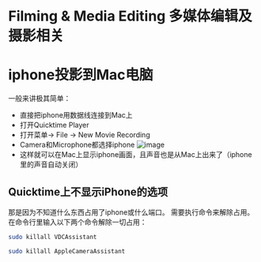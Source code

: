 # Filming & Media Editing 多媒体编辑及摄影相关



# iphone投影到Mac电脑

一般来讲极其简单：
- 直接把iphone用数据线连接到Mac上
- 打开Quicktime Player
- 打开菜单-> File -> New Movie Recording
- Camera和Microphone都选择iphone
![image](https://user-images.githubusercontent.com/14041622/41190692-4ee71ff2-6c16-11e8-94ac-fc8ff1248e4d.png)
- 这样就可以在Mac上显示iphone画面，且声音也是从Mac上出来了（iphone里的声音自动关闭）

## Quicktime上不显示iPhone的选项
那是因为不知道什么东西占用了iphone或什么端口。
需要执行命令来解除占用。在命令行里输入以下两个命令解除一切占用：
```sh
sudo killall VDCAssistant

sudo killall AppleCameraAssistant
```


